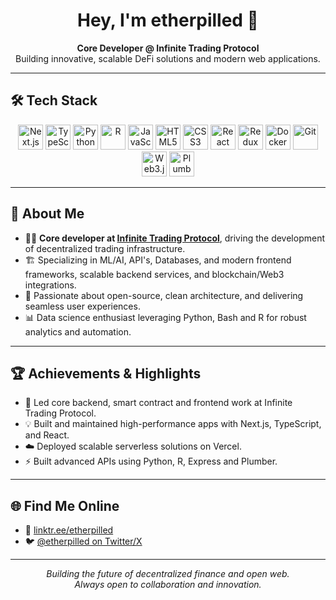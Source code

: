 <!-- Profile README for etherpilled -->

<h1 align="center">Hey, I'm etherpilled 👋</h1>
<p align="center">
  <b>Core Developer @ Infinite Trading Protocol</b> <br/>
  Building innovative, scalable DeFi solutions and modern web applications.
</p>

---

## 🛠️ Tech Stack

<p align="center">
  <img src="https://cdn.jsdelivr.net/gh/devicons/devicon/icons/nextjs/nextjs-original.svg" alt="Next.js" width="40" height="40"/>
  <img src="https://cdn.jsdelivr.net/gh/devicons/devicon/icons/typescript/typescript-original.svg" alt="TypeScript" width="40" height="40"/>
  <img src="https://cdn.jsdelivr.net/gh/devicons/devicon/icons/python/python-original.svg" alt="Python" width="40" height="40"/>
  <img src="https://cdn.jsdelivr.net/gh/devicons/devicon/icons/r/r-original.svg" alt="R" width="40" height="40"/>
  <img src="https://cdn.jsdelivr.net/gh/devicons/devicon/icons/javascript/javascript-original.svg" alt="JavaScript" width="40" height="40"/>
  <img src="https://cdn.jsdelivr.net/gh/devicons/devicon/icons/html5/html5-original.svg" alt="HTML5" width="40" height="40"/>
  <img src="https://cdn.jsdelivr.net/gh/devicons/devicon/icons/css3/css3-original.svg" alt="CSS3" width="40" height="40"/>
  <img src="https://cdn.jsdelivr.net/gh/devicons/devicon/icons/react/react-original.svg" alt="React" width="40" height="40"/>
  <img src="https://cdn.jsdelivr.net/gh/devicons/devicon/icons/redux/redux-original.svg" alt="Redux" width="40" height="40"/>
  <img src="https://cdn.jsdelivr.net/gh/devicons/devicon/icons/docker/docker-original.svg" alt="Docker" width="40" height="40"/>
  <img src="https://cdn.jsdelivr.net/gh/devicons/devicon/icons/git/git-original.svg" alt="Git" width="40" height="40"/>
  <img src="https://cdn.jsdelivr.net/gh/devicons/devicon/icons/web3js/web3js-original.svg" alt="Web3.js" width="40" height="40"/>
  <img src="https://avatars.githubusercontent.com/u/51124667?s=200&v=4" alt="Plumber R" width="40" height="40"/>
</p>

---

## 🚀 About Me

- 🧑‍💻 **Core developer at [Infinite Trading Protocol](https://github.com/infinite-trading-protocol)**, driving the development of decentralized trading infrastructure.
- 🏗️ Specializing in ML/AI, API's, Databases, and modern frontend frameworks, scalable backend services, and blockchain/Web3 integrations.
- 🔎 Passionate about open-source, clean architecture, and delivering seamless user experiences.
- 📊 Data science enthusiast leveraging Python, Bash and R for robust analytics and automation.

---

## 🏆 Achievements & Highlights

- 🚀 Led core backend, smart contract and frontend work at Infinite Trading Protocol.
- 💡 Built and maintained high-performance apps with Next.js, TypeScript, and React.
- ☁️ Deployed scalable serverless solutions on Vercel.
- ⚡ Built advanced APIs using Python, R, Express and Plumber.

---

## 🌐 Find Me Online

- 🌲 [linktr.ee/etherpilled](https://linktr.ee/etherpilled)
- 🐦 [@etherpilled on Twitter/X](https://twitter.com/etherpilled)

---

<p align="center">
  <i>Building the future of decentralized finance and open web.<br/>
  Always open to collaboration and innovation.</i>
</p>
